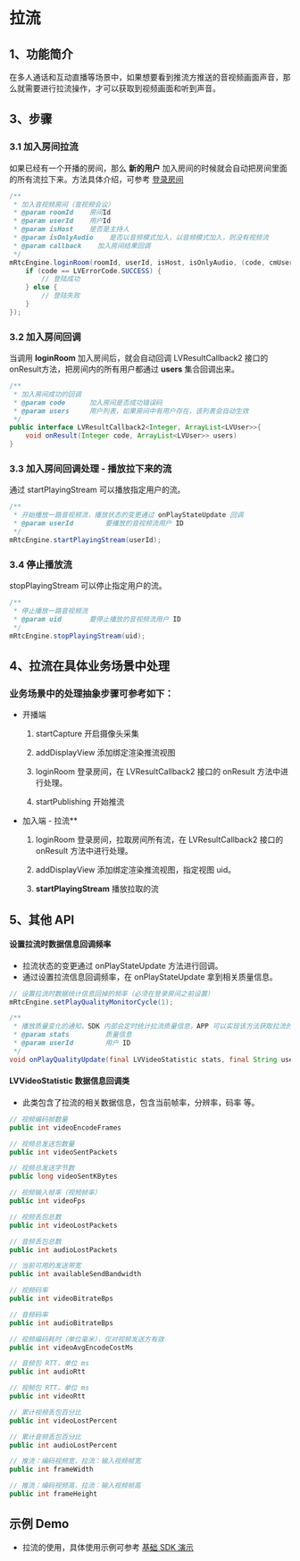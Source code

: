 # 拉流

## <a name='1'></a>1、功能简介

在多人通话和互动直播等场景中，如果想要看到推流方推送的音视频画面声音，那么就需要进行拉流操作，才可以获取到视频画面和听到声音。

## <a name='3'></a>3、步骤

### 3.1 加入房间拉流

如果已经有一个开播的房间，那么  **新的用户** 加入房间的时候就会自动把房间里面的所有流拉下来。方法具体介绍，可参考 [登录房间](/?p=/zh/android/rtc/login_room.md&k=lD5BR0Hz)

```java
/**
 * 加入音视频房间（音视频会议）
 * @param roomId    房间Id
 * @param userId    用户Id
 * @param isHost    是否是主持人
 * @param isOnlyAudio    是否以音频模式加入，以音频模式加入，则没有视频流
 * @param callback    加入房间结果回调
 */
mRtcEngine.loginRoom(roomId, userId, isHost, isOnlyAudio, (code, cmUsers) -> {
    if (code == LVErrorCode.SUCCESS) {
        // 登陆成功
    } else {
        // 登陆失败
    }
});
```

### 3.2 加入房间回调

当调用 **loginRoom** 加入房间后，就会自动回调 LVResultCallback2 接口的 onResult方法，把房间内的所有用户都通过 **users** 集合回调出来。

```java
/**
 * 加入房间成功的回调
 * @param code      加入房间是否成功错误码
 * @param users     用户列表，如果房间中有用户存在，该列表会自动生效
 */
public interface LVResultCallback2<Integer, ArrayList<LVUser>>{
    void onResult(Integer code, ArrayList<LVUser>> users)
}
```

### 3.3 加入房间回调处理 - 播放拉下来的流

通过 startPlayingStream 可以播放指定用户的流。

```java
/**
 * 开始播放一路音视频流，播放状态的变更通过 onPlayStateUpdate 回调
 * @param userId        要播放的音视频流用户 ID
 */
mRtcEngine.startPlayingStream(userId);
```

### 3.4 停止播放流

stopPlayingStream 可以停止指定用户的流。

```java
/**
 * 停止播放一路音视频流
 * @param uid       要停止播放的音视频流用户 ID
 */
mRtcEngine.stopPlayingStream(uid);
```

## <a name='4'></a>4、拉流在具体业务场景中处理

### 业务场景中的处理抽象步骤可参考如下：

* 开播端

  1. startCapture 开启摄像头采集

  2. addDisplayView 添加绑定渲染推流视图

  3. loginRoom 登录房间，在 LVResultCallback2 接口的 onResult 方法中进行处理。

  4.  startPublishing 开始推流

* 加入端 - 拉流**

  1. loginRoom 登录房间，拉取房间所有流，在 LVResultCallback2 接口的 onResult 方法中进行处理。

  2. addDisplayView 添加绑定渲染推流视图，指定视图 uid。

  3. **startPlayingStream** 播放拉取的流

## <a name='5'></a>5、其他 API

#### 设置拉流时数据信息回调频率

* 拉流状态的变更通过 onPlayStateUpdate 方法进行回调。
* 通过设置拉流信息回调频率，在 onPlayStateUpdate 拿到相关质量信息。

```java
// 设置拉流时数据统计信息回掉的频率（必须在登录房间之前设置）
mRtcEngine.setPlayQualityMonitorCycle(1);

/**
 * 播放质量变化的通知，SDK 内部会定时统计拉流质量信息，APP 可以实现该方法获取拉流的视频质量信息统计，回掉的频率可以通过 setPlayQualityMonitorCycle 进行设置
 * @param stats         质量信息
 * @param userId        用户 ID
 */
void onPlayQualityUpdate(final LVVideoStatistic stats, final String userId);
```

#### LVVideoStatistic 数据信息回调类

* 此类包含了拉流的相关数据信息，包含当前帧率，分辨率，码率 等。

```java
// 视频编码帧数量
public int videoEncodeFrames

// 视频总发送包数量
public int videoSentPackets

// 视频总发送字节数
public long videoSentKBytes

// 视频输入帧率（视频帧率）
public int videoFps

// 视频丢包总数
public int videoLostPackets

// 音频丢包总数
public int audioLostPackets

// 当前可用的发送带宽
public int availableSendBandwidth

// 视频码率
public int videoBitrateBps

// 音频码率
public int audioBitrateBps

// 视频编码耗时（单位毫米），仅对视频发送方有效
public int videoAvgEncodeCostMs

// 音频包 RTT，单位 ms
public int audioRtt

// 视频包 RTT，单位 ms
public int videoRtt

// 累计视频丢包百分比
public int videoLostPercent

// 累计音频丢包百分比
public int audioLostPercent

// 推流：编码视频宽，拉流：输入视频帧宽
public int frameWidth

// 推流：编码视频高，拉流：输入视频帧高
public int frameHeight
```

## 示例 Demo 

* 拉流的使用，具体使用示例可参考  [基础 SDK 演示](/?p=/zh/android/rtc/download_sdk.md&k=LKdNguJq)

